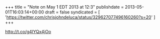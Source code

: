 +++
title = "Note on May 1 EDT 2013 at 12:3"
publishdate = 2013-05-01T16:03:14+00:00
draft = false
syndicated = [ 'https://twitter.com/chrisjohndeluca/status/329627077496160260?s=20' ]
+++

http://t.co/g4lYQx4jOo
